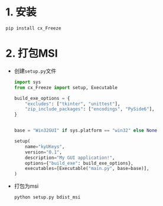 # 1. 安装

```shell
pip install cx_Freeze
```

# 2. 打包MSI

* 创建`setup.py`文件

  ```python
  import sys
  from cx_Freeze import setup, Executable
  
  build_exe_options = {
      "excludes": ["tkinter", "unittest"],
      "zip_include_packages": ["encodings", "PySide6"],
  }
  
  
  base = "Win32GUI" if sys.platform == "win32" else None
  
  setup(
      name="kyUKeys",
      version="0.1",
      description="My GUI application!",
      options={"build_exe": build_exe_options},
      executables=[Executable("main.py", base=base)],
  )
  ```

* 打包为msi

  ```shell
  python setup.py bdist_msi
  ```

  